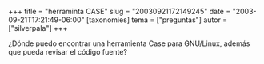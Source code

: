 +++
title = "herraminta CASE"
slug = "20030921172149245"
date = "2003-09-21T17:21:49-06:00"
[taxonomies]
tema = ["preguntas"]
autor = ["silverpala"]
+++

¿Dónde puedo encontrar una herramienta Case para GNU/Linux, además que
pueda revisar el código fuente?

